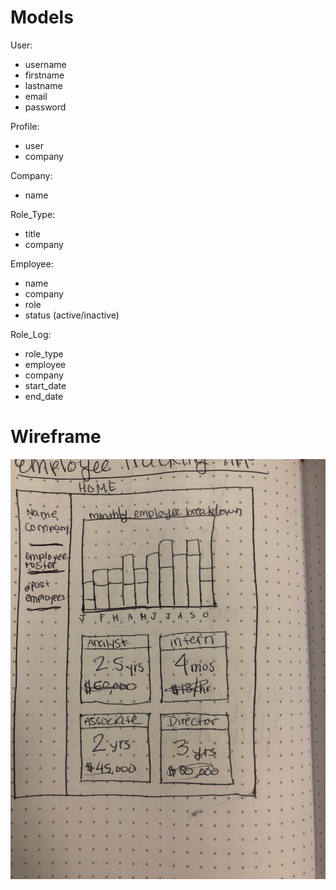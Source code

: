 # Models

User:

- username
- firstname
- lastname
- email
- password

Profile:

- user
- company

Company:

- name

Role_Type:

- title
- company

Employee:

- name
- company
- role
- status (active/inactive)

Role_Log:

- role_type
- employee
- company
- start_date
- end_date

# Wireframe

![Home Page](Wireframe.jpg)
